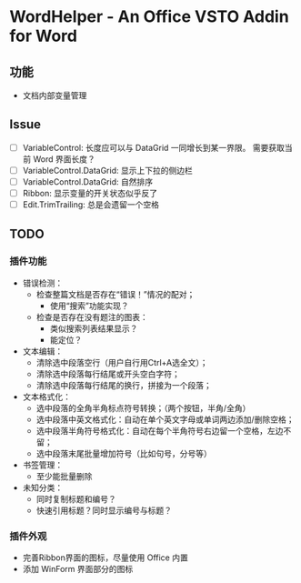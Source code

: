 # WordHelper - An Office VSTO Addin for Word

## 功能

- 文档内部变量管理

## Issue

- [ ] VariableControl: 长度应可以与 DataGrid 一同增长到某一界限。 需要获取当前 Word 界面长度？
- [ ] VariableControl.DataGrid: 显示上下拉的侧边栏
- [ ] VariableControl.DataGrid: 自然排序
- [ ] Ribbon: 显示变量的开关状态似乎反了
- [ ] Edit.TrimTrailing: 总是会遗留一个空格

## TODO

### 插件功能

- 错误检测：
  - 检查整篇文档是否存在“错误！”情况的配对；
    - 使用“搜索”功能实现？
  - 检查是否存在没有题注的图表：
    - 类似搜索列表结果显示？
    - 能定位？
- 文本编辑：
  - 清除选中段落空行（用户自行用Ctrl+A选全文）；
  - 清除选中段落每行结尾或开头空白字符；
  - 清除选中段落每行结尾的换行，拼接为一个段落；
- 文本格式化：
  - 选中段落的全角半角标点符号转换；（两个按钮，半角/全角）
  - 选中段落中英文格式化：自动在单个英文字母或单词两边添加/删除空格；
  - 选中段落半角符号格式化：自动在每个半角符号右边留一个空格，左边不留；
  - 选中段落末尾批量增加符号（比如句号，分号等）
- 书签管理：
  - 至少能批量删除
- 未知分类：
  - 同时复制标题和编号？
  - 快速引用标题？同时显示编号与标题？

### 插件外观

- 完善Ribbon界面的图标，尽量使用 Office 内置
- 添加 WinForm 界面部分的图标

